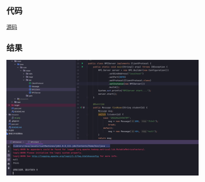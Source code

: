 ## 代码
[源码](learn_hadoop/src/main/java/com/reiser/rpc/RPCServer.java)

## 结果
![运行结果](../resource/rpc.png) 

